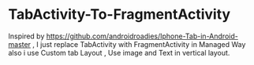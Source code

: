 TabActivity-To-FragmentActivity
===============================

Inspired by https://github.com/androidroadies/Iphone-Tab-in-Android-master , I just replace TabActivity with FragmentActivity in Managed Way also i use Custom tab Layout  ,  Use image and Text in vertical layout.

